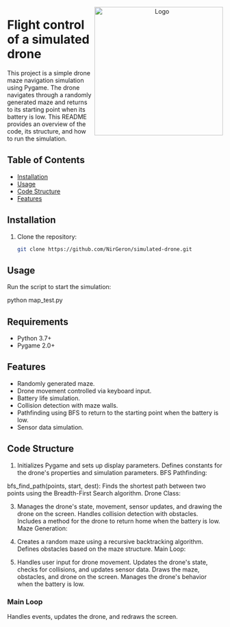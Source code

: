 <p align="center">
  <img src="https://cellfi.co.il/wp-content/uploads/2023/06/tello-1.webp" alt="Logo" width="300" height="300" align="right">
</p>

# Flight control of a simulated drone
This project is a simple drone maze navigation simulation using Pygame. 
The drone navigates through a randomly generated maze and returns to its starting point when its battery is low.
This README provides an overview of the code, its structure, and how to run the simulation.






## Table of Contents

- [Installation](#installation)
- [Usage](#usage)
- [Code Structure](#code-structure)
- [Features](#features)


## Installation

1. Clone the repository:

   ```sh
   git clone https://github.com/NirGeron/simulated-drone.git

## Usage
Run the script to start the simulation:

python map_test.py

## Requirements

- Python 3.7+
- Pygame 2.0+
   

## Features

- Randomly generated maze.
- Drone movement controlled via keyboard input.
- Battery life simulation.
- Collision detection with maze walls.
- Pathfinding using BFS to return to the starting point when the battery is low.
- Sensor data simulation.

## Code Structure

1. Initializes Pygame and sets up display parameters.
Defines constants for the drone's properties and simulation parameters.
BFS Pathfinding:

bfs_find_path(points, start, dest): Finds the shortest path between two points using the Breadth-First Search algorithm.
Drone Class:

3. Manages the drone's state, movement, sensor updates, and drawing the drone on the screen.
Handles collision detection with obstacles.
Includes a method for the drone to return home when the battery is low.
Maze Generation:

4. Creates a random maze using a recursive backtracking algorithm.
Defines obstacles based on the maze structure.
Main Loop:

5. Handles user input for drone movement.
Updates the drone's state, checks for collisions, and updates sensor data.
Draws the maze, obstacles, and drone on the screen.
Manages the drone's behavior when the battery is low.

### Main Loop
Handles events, updates the drone, and redraws the screen.


  
